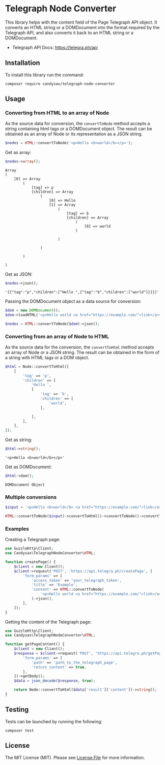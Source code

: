# Telegraph Node Converter
This library helps with the content field of the Page Telegraph API object. It converts an HTML string or a DOMDocument into the format required by the Telegraph API, and also converts it back to an HTML string or a DOMDocument.
- Telegraph API Docs: https://telegra.ph/api

## Installation
To install this library run the command:
```
composer require candysax/telegraph-node-converter
```

## Usage
### Converting from HTML to an array of Node
As the source data for conversion, the `convertToNode` method accepts a string containing html tags or a DOMDocument object. The result can be obtained as an array of Node or its representation as a JSON string.
```php
$nodes = HTML::convertToNode('<p>Hello <b>world</b></p>');
```
Get as array:
```php
$nodes->array();
```
```
Array
(
    [0] => Array
        (
            [tag] => p
            [children] => Array
                (
                    [0] => Hello
                    [1] => Array
                        (
                            [tag] => b
                            [children] => Array
                                (
                                    [0] => world
                                )

                        )

                )

        )

)
```
Get as JSON:
```php
$nodes->json();
```
```
'[{"tag":"p","children":["Hello ",{"tag":"b","children":["world"]}]}]'
```
Passing the DOMDocument object as a data source for conversion:
```php
$dom = new DOMDocument();
$dom->loadHTML('<p>Hello world <a href="https://example.com/">link</a></p>');

$nodes = HTML::convertToNode($dom)->json();
```

### Converting from an array of Node to HTML
As the source data for the conversion, the `convertToHtml` method accepts an array of Node or a JSON string. The result can be obtained in the form of a string with HTML tags or a DOM object.
```php
$html = Node::convertToHtml([
    [
        'tag' => 'p',
        'children' => [
            'Hello ',
            [
                'tag' => 'b',
                'children' => [
                    'world',
                ],

            ],
        ],
    ],
]);
```
Get as string:
```php
$html->string();
```
```
'<p>Hello <b>world</b></p>'
```
Get as DOMDocument:
```php
$html->dom();
```
```
DOMDocument Object
```

### Multiple conversions
```php
$input = '<p>Hello <b>world</b> <a href="https://example.com/">link</a></p>';

HTML::convertToNode($input)->convertToHtml()->convertToNode()->convertToHtml()->string();
```

### Examples
Creating a Telegraph page:
```php
use GuzzleHttp\Client;
use Candysax\TelegraphNodeConverter\HTML;

function createPage() {
    $client = new Client();
    $client->request('POST', 'https://api.telegra.ph/createPage', [
        'form_params' => [
            'access_token' => 'your_telegraph_token',
            'title' => 'Example',
            'content' => HTML::convertToNode(
                '<p>Hello world <a href="https://example.com/">link</a></p>'
            )->json(),
        ],
    ]);
}
```
Getting the content of the Telegraph page:
```php
use GuzzleHttp\Client;
use Candysax\TelegraphNodeConverter\HTML;

function getPageContent() {
    $client = new Client();
    $response = $client->request('POST', 'https://api.telegra.ph/getPage', [
        'form_params' => [
            'path' => 'path_to_the_telegraph_page',
            'return_content' => true,
        ],
    ])->getBody();
    $data = json_decode($response, true);

    return Node::convertToHtml($data['result']['content'])->string();
}
```

## Testing
Tests can be launched by running the following:
```
composer test
```

## License
The MIT License (MIT). Please see [License File](https://github.com/candysax/telegraph-node-converter/blob/main/LICENSE) for more information.
